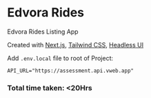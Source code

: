 # Edvora Rides

Edvora Rides Listing App

Created with [Next.js](https://nextjs.org/), [Tailwind CSS](https://tailwindcss.com/), [Headless UI](https://headlessui.dev/)

Add `.env.local` file to root of Project:

```env
API_URL="https://assessment.api.vweb.app"
```

### Total time taken: <20Hrs
